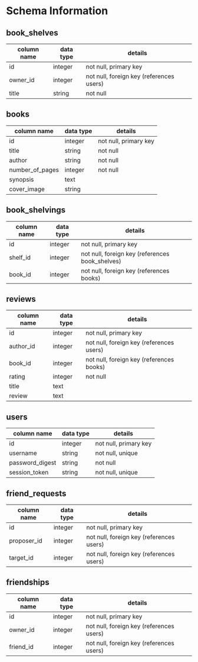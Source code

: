 # Schema Information

## book_shelves
column name | data type | details
------------|-----------|-----------------------
id          | integer   | not null, primary key
owner_id    | integer   | not null, foreign key (references users)
title       | string    | not null

## books
column name        | data type | details
-------------------|-----------|-----------------------
id                 | integer   | not null, primary key
title              | string    | not null
author             | string    | not null
number_of_pages    | integer   | not null
synopsis           | text      |
cover_image        | string    |

## book_shelvings
column name | data type | details
------------|-----------|-----------------------
id          | integer   | not null, primary key
shelf_id    | integer   | not null, foreign key (references book_shelves)
book_id     | integer   | not null, foreign key (references books)

## reviews
column name | data type | details
------------|-----------|-----------------------
id          | integer   | not null, primary key
author_id   | integer   | not null, foreign key (references users)
book_id     | integer   | not null, foreign key (references books)
rating      | integer   | not null
title       | text      |
review      | text      |

## users
column name     | data type | details
----------------|-----------|-----------------------
id              | integer   | not null, primary key
username        | string    | not null, unique
password_digest | string    | not null
session_token   | string    | not null, unique

## friend_requests
column name | data type | details
------------|-----------|-----------------------
id          | integer   | not null, primary key
proposer_id | integer   | not null, foreign key (references users)
target_id   | integer   | not null, foreign key (references users)

## friendships
column name | data type | details
------------|-----------|-----------------------
id          | integer   | not null, primary key
owner_id    | integer   | not null, foreign key (references users)
friend_id   | integer   | not null, foreign key (references users)
